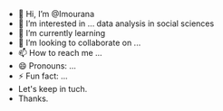 - 👋 Hi, I’m @Imourana
- 👀 I’m interested in ... data analysis in social sciences
- 🌱 I’m currently learning 
- 💞️ I’m looking to collaborate on ...
- 📫 How to reach me ...
- 😄 Pronouns: ...
- ⚡ Fun fact: ...
- Let's keep in tuch.
- Thanks.

<!---
Imourana07/Imourana07 is a ✨ special ✨ repository because its `README.md` (this file) appears on your GitHub profile.
You can click the Preview link to take a look at your changes.
--->
